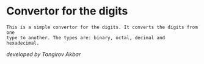 # Convertor for the digits

    This is a simple convertor for the digits. It converts the digits from one
    type to another. The types are: binary, octal, decimal and hexadecimal.






*developed by Tangirov Akbar*


